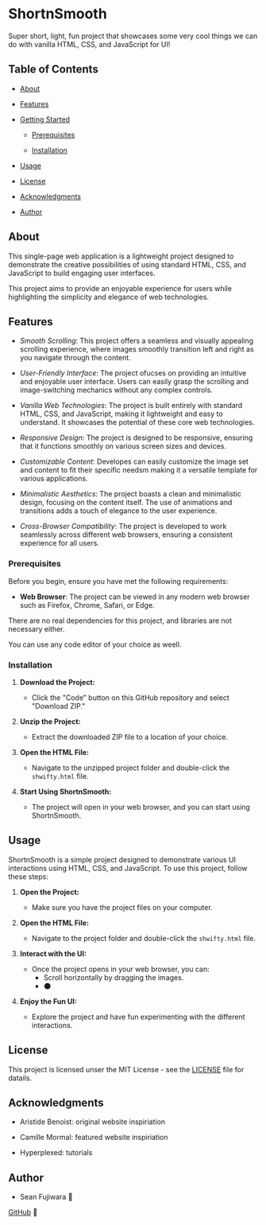 # ShortnSmooth
Super short, light, fun project that showcases some very cool things we can do with vanilla HTML, CSS, and JavaScript for UI!


## Table of Contents
- [About](#about)

- [Features](#features)

- [Getting Started](#getting-started)

  - [Prerequisites](#prerequisites)

  - [Installation](#installation)

- [Usage](#usage)

- [License](#license)

- [Acknowledgments](#acknowledgments)

- [Author](#author)


## About
This single-page web application is a lightweight project designed to demonstrate the creative possibilities of using standard HTML, CSS, and JavaScript to build engaging user interfaces. 

This project aims to provide an enjoyable experience for users while highlighting the simplicity and elegance of web technologies.


## Features
* *Smooth Scrolling*: This project offers a seamless and visually appealing scrolling experience, where images smoothly transition left and right as you navigate through the content.

* *User-Friendly Interface*: The project ofucses on providing an intuitive and enjoyable user interface. Users can easily grasp the scrolling and image-switching mechanics without any complex controls.

* *Vanilla Web Technologies*: The project is built entirely with standard HTML, CSS, and JavaScript, making it lightweight and easy to understand. It showcases the potential of these core web technologies. 

* *Responsive Design*: The project is designed to be responsive, ensuring that it functions smoothly on various screen sizes and devices.

* *Customizable Content*: Developes can easily customize the image set and content to fit their specific needsm making it a versatile template for various applications.

* *Minimalistic Aesthetics*: The project boasts a clean and minimalistic design, focusing on the content itself. The use of animations and transitions adds a touch of elegance to the user experience. 

* *Cross-Browser Compatibility*: The project is developed to work seamlessly across different web browsers, ensuring a consistent experience for all users. 


### Prerequisites
Before you begin, ensure you have met the following requirements:

- **Web Browser**: The project can be viewed in any modern web browser such as Firefox, Chrome, Safari, or Edge. 

There are no real dependencies for this project, and libraries are not necessary either. 

You can use any code editor of your choice as weell.


### Installation
1. **Download the Project:**
   - Click the "Code" button on this GitHub repository and select "Download ZIP."
   
2. **Unzip the Project:**
   - Extract the downloaded ZIP file to a location of your choice.

3. **Open the HTML File:**
   - Navigate to the unzipped project folder and double-click the `shwifty.html` file.

4. **Start Using ShortnSmooth:**
   - The project will open in your web browser, and you can start using ShortnSmooth.


## Usage
ShortnSmooth is a simple project designed to demonstrate various UI interactions using HTML, CSS, and JavaScript. To use this project, follow these steps:

1. **Open the Project:**
   - Make sure you have the project files on your computer.

2. **Open the HTML File:**
   - Navigate to the project folder and double-click the `shwifty.html` file.

3. **Interact with the UI:**
   - Once the project opens in your web browser, you can:
     - Scroll horizontally by dragging the images.
     - :new_moon:

4. **Enjoy the Fun UI:**
   - Explore the project and have fun experimenting with the different interactions.


## License
This project is licensed unser the MIT License - see the [LICENSE](LICENSE) file for datails.


## Acknowledgments
- Aristide Benoist: original website inspiriation

- Camille Mormal: featured website inspiriation

- Hyperplexed: tutorials


## Author

- Sean Fujiwara  :peach:

[GitHub](#https://github.com/KokonutShons) :black_heart: